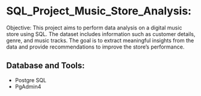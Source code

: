 # SQL_Project_Music_Store_Analysis:

Objective: This project aims to perform data analysis on a digital music store using SQL. The dataset includes information such as customer details, genre, and music tracks. The goal is to extract meaningful insights from the data and provide recommendations to improve the store’s performance.


## Database and Tools:
* Postgre SQL
* PgAdmin4

